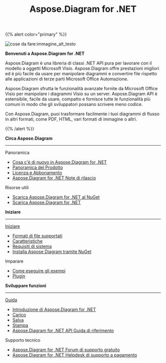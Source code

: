 ﻿---
title: Aspose.Diagram for .NET
type: docs
description: Aspose.Diagram, è un puro .NET API per lavorare con il modello a oggetti Microsoft Visio. Fornisce conversioni di formati di file Visio in formati di immagini, PDF, HTML, XML e XAML. I formati di file più diffusi supportati includono VSD, VSS, VDW, VST, VSDX, VSSX, VSTX, VSDM, VSTM e VSSM.
weight: 10
url: /it/net/
is_root: true
aliases:
  - /net/home/
  - /diargam/net/
---
{{% alert color="primary" %}} 

![cose da fare:immagine_alt_testo](home_1.png)

**Benvenuti a Aspose.Diagram for .NET**

Aspose.Diagram è una libreria di classi .NET API pura per lavorare con il modello a oggetti Microsoft Visio. Aspose.Diagram offre prestazioni migliori ed è più facile da usare per manipolare diagrammi e convertire file rispetto alle applicazioni di terze parti Microsoft Office Automazione.

Aspose.Diagram sfrutta le funzionalità avanzate fornite da Microsoft Office Visio per manipolare i diagrammi Visio su un server. Aspose.Diagram API è estensibile, facile da usare, compatto e fornisce tutte le funzionalità più comuni in modo che gli sviluppatori possano scrivere meno codice.

Con Aspose.Diagram, puoi trasformare facilmente i tuoi diagrammi di flusso in altri formati, come PDF, HTML, vari formati di immagine o altri.

{{% /alert %}} 

<div class="row">
	<div class="col-md-4">
		<p><b>Circa Aspose.Diagram</b></p>
			<hr><p>Panoramica</p></hr>
			<ul>
				<li><a href="/diagram/it/net/whatsnew/">Cosa c'è di nuovo in Aspose.Diagram for .NET</a></li>
				<li><a href="/diagram/it/net/overview/">Panoramica del Prodotto</a></li>
				<li><a href="/diagram/it/net/licensing/">Licenza e Abbonamento</a></li>
			  <li><a href="/diagram/it/net/release-notes/">Aspose.Diagram for .NET Note di rilascio</a></li>
			</ul>            
	        <p>Risorse utili</p>
			<ul>
				<li><a href="https://www.nuget.org/packages/Aspose.Diagram/">Scarica Aspose.Diagram for .NET al NuGet</a></li>
				<li><a href="https://downloads.aspose.com/diagram/net">Scarica Aspose.Diagram for .NET</a></li>
			</ul>
	</div>
	<div class="col-md-4">
		<p><b>Iniziare</b></p>
			<hr><p><a href="/diagram/it/net/getting-started/">Iniziare</a></p></hr>
			<ul>
				<li><a href="/diagram/it/net/supported-file-formats/">Formati di file supportati</a></li>
				<li><a href="/diagram/it/net/feature-list/">Caratteristiche</a></li>
				<li><a href="/diagram/it/net/system-requirements/">Requisiti di sistema</a></li>
				<li><a href="/diagram/it/net/installation/">Installa Aspose Diagram tramite NuGet</a></li>
			</ul>
			<p>Imparare</p>
			<ul>
				<li><a href="/diagram/it/net/how-to-run-the-examples/">Come eseguire gli esempi</a></li>
				<li><a href="/diagram/it/net/plugins/">Plugin</a></li>
			</ul>
	</div>
	<div class="col-md-4">
		<p><b>Sviluppare funzioni</b></p>
			<hr><p><a href="/diagram/it/net/developer-guide/">Guida</a></p></hr>
			<ul>
				<li><a href="/diagram/it/net/introduction/">Introduzione di Aspose.Diagram for .NET</a></li>
				<li><a href="/diagram/it/net/open-visio-document/">Carico</a></li>
				<li><a href="/diagram/it/net/save-visio-document/">Salva</a></li>
				<li><a href="/diagram/it/net/working-with-print/">Stampa</a></li>
				<li><a href="https://reference.aspose.com/diagram/net">Aspose.Diagram for .NET API Guida di riferimento</a></li>
			</ul>	
			<p>Supporto tecnico</p>
			<ul>
				<li><a href="https://forum.aspose.com/c/diagram/17">Aspose.Diagram for .NET Forum di supporto gratuito</a></li>
				<li><a href="https://helpdesk.aspose.com/">Aspose.Diagram for .NET Helpdesk di supporto a pagamento</a></li>
			</ul>
	</div>
</div>
